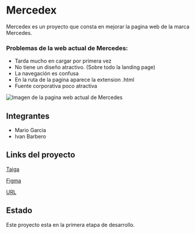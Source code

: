 # Mercedex
Mercedex es un proyecto que consta en mejorar la pagina web de la marca Mercedes.

### Problemas de la web actual de Mercedes:
 * Tarda mucho en cargar por primera vez
 * No tiene un diseño atractivo. (Sobre todo la landing page)
 * La navegación es confusa
 * En la ruta de la pagina aparece la extension .html
 * Fuente corporativa poco atractiva

 ![Imagen de la pagina web actual de Mercedes](./landing%20mercedes.PNG)

## Integrantes
 * Mario Garcia
 * Ivan Barbero

## Links del proyecto
[Taiga](https://tree.taiga.io/project/ivanbs-transversal_03_mercedes/timeline)

[Figma](https://www.figma.com/file/0yvh7z2wzPzCndx9s8bsh3/Mercedes?type=design&node-id=2-2&mode=design&t=pyvG2NOEjiKfof8t-0)

[URL](https://mercedex.vercel.app/)

## Estado
Este proyecto esta en la primera etapa de desarrollo. 



